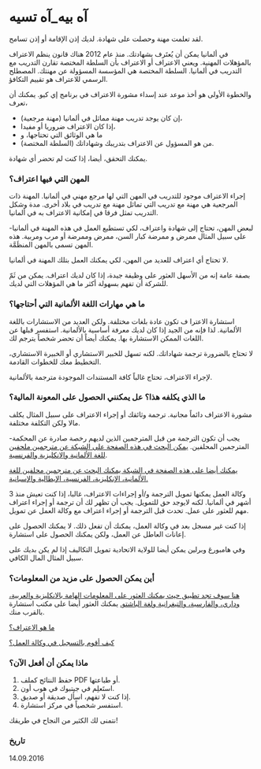 # آه بيه_آه تسيه

لقد تعلمت مهنة وحصلت على شهادة. لديك إذن الإقامة أو إذن تسامح.

في ألمانيا يمكن أن يُعتَرف بشهادتك. منذ عام 2012 هناك قانون ينظم الاعتراف بالمؤهلات المهنية. ويعني الاعتراف أو الاعتراف بأن السلطة المختصة تقارن التدريب مع التدريب في ألمانيا. السلطة المختصة هي المؤسسة المسؤولة عن مهنتك. المصطلح الرسمي للاعتراف هو تقييم التكافؤ.

والخطوة الأولى هو أخذ موعد عند إسداء مشورة الاعتراف في برنامج إي كيو. يمكنك أن تعرف،

- إن كان يوجد تدريب مهنة مماثل في ألمانيا (مهنة مرجعية)،
- إذا كان الاعتراف ضروريا أو مفيدا،
- ما هي الوثائق التي تحتاجها، و
- من هو المسؤول عن الاعتراف بتدريبك وشهاداتك (السلطة المختصة).

يمكنك التحقق، أيضا، إذا كنت لم تحضر أي شهادة.

### المهن التي فيها اعتراف؟

إجراء الاعتراف موجود للتدريب في المهن التي لها مرجع مهني في ألمانيا. المهنة ذات المرجعية هي مهنة مع تدريب التي تماثل مهنة مع تدريب في بلاد أخرى. مدة وشكل التدريب تمثل فرقا في إمكانية الاعتراف به في ألمانيا.

لبعض المهن، تحتاج إلى شهادة واعتراف، لكي تستطيع العمل في هذه المهنة في ألمانيا-على سبيل المثال ممرض و ممرضة كبار السن، ممرض وممرضة أو مرب ومربية. هذه المهن تسمى بالمهن المنظَمَّة.

لا تحتاج أي اعتراف للعديد من المهن، لكي يمكنك العمل بتلك المهنة في ألمانيا.

بصفة عامة إنه من الأسهل العثور على وظيفة جيدة، إذا كان لديك اعتراف. يمكن من ثَمّ للشركة أن تفهم بسهولة أكثر ما هي المؤهلات التي لديك.

### ما هي مهارات اللغة الألمانية التي أحتاجها؟

استشارة الاعترا ف تكون عادة بلغات مختلفة. ولكن العديد من الاستشارات باللغة الألمانية. لذا فإنه من الجيد إذا كان لديك معرفة أساسية بالألمانية. استفسر قبلها عن اللغات الممكن الاستشارة بها. يمكنك أيضاً أن تحضر شخصاً يترجم لك.

لا تحتاج بالضرورة ترجمة شهاداتك. لكنه تسهل للخبير الاستشاري أو الخبيرة الاستشاري، التخطيط معك للخطوات القادمة.

لإجراء الاعتراف، تحتاج غالباً كافة المستندات الموجودة مترجمة بالألمانية.

### ما الذي يكلفه هذا؟ عل يمكنني الحصول على المعونة المالية؟

مشورة الاعتراف دائماً مجانية. ترجمة وثائقك أو إجراء الاعتراف على سبيل المثال يكلف مالا ولكن التكلفة مختلفة.

يجب أن تكون الترجمة من قبل المترجمين الذين لديهم رخصة صادرة عن المحكمة-المترجمين المحلفين. [يمكن البحث في هذه الصفحة على الشبكة عن مترجمين ملحفين للغة الألمانية والانكليزية والفرنسية](http://suche.bdue.de/).

[يمكنك أيضا على هذه الصفحة في الشبكة يمكنك البحث عن مترجمين محلفين للغة الألمانية، الإنكليزية، الفرنسية، الإيطالية والإسبانية.](http:\www.justiz-dolmetscher.de\suche.jsp)

وكالة العمل يمكنها تمويل الترجمة و/أو إجراءات الاعتراف، غالبا، إذا كنت تعيش منذ 3 أشهر في ألمانيا. لكنه لايوجد حق للتمويل. يجب أن تظهر لك أن ترجمة أو إجراء اعتراف مهم للعثور على عمل. تحدث قبل الترجمة أو إجراء اعتراف مع وكالة العمل عن تمويل.

إذا كنت غير مسجل بعد في وكالة العمل، يمكنك أن تفعل ذلك. لا يمكنك الحصول على إعانات العاطل عن العمل، ولكن يمكنك الحصول على استشارة.

وفي هامبورغ وبرلين يمكن أيضا للولاية الاتحادية تمويل التكاليف إذا لم يكن بديك على سبيل المثال المال الكافي.

### أين يمكن الحصول على مزيد من المعلومات؟

[هنا سوف تجد تطبيق حيث يمكنك العثور على المعلومات الهامة بالانكليزية والعربية، وداري، والفارسية، والتيغرانية ولغة الباشتو.](https://www.anerkennung-in-deutschland.de/html/de/app.php) يمكنك العثور أيضا على مكتب استشارة بالقرب منك.

[ما هو الاعتراف؟](#anerkennung)

[كيف أقوم بالتسجيل في وكالة العمل؟](#agenturregistrierung)

### ماذا يمكن أن أفعل الآن؟

  1. حفظ النتائج كملف PDF أو طباعتها.
  2. استَعلِم في جيتبوك في هوب أون.
  3. إذا كنت لا تفهم، اسأل صديقة أو صديق.
  4. استفسر شخصياً في مركز استشارة.

نتمنى لك الكثير من النجاح في طريقك!

### تاريخ

14.09.2016